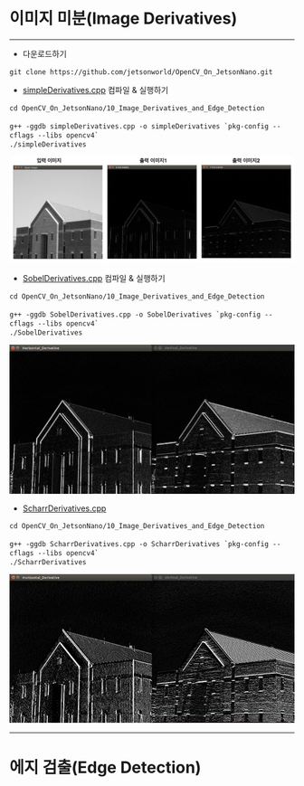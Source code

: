 # 이미지 미분(Image Derivatives)
***
* 다운로드하기
```
git clone https://github.com/jetsonworld/OpenCV_On_JetsonNano.git
```

* [simpleDerivatives.cpp](https://raw.githubusercontent.com/jetsonworld/OpenCV_On_JetsonNano/master/10_Image_Derivatives_and_Edge_Detection/simpleDerivatives.cpp) 컴파일 & 실행하기
```
cd OpenCV_On_JetsonNano/10_Image_Derivatives_and_Edge_Detection

g++ -ggdb simpleDerivatives.cpp -o simpleDerivatives `pkg-config --cflags --libs opencv4`
./simpleDerivatives
```

![simpleDerivatives_total.png](https://raw.githubusercontent.com/jetsonworld/OpenCV_On_JetsonNano/master/10_Image_Derivatives_and_Edge_Detection/simpleDerivatives_total.png)

* [SobelDerivatives.cpp](https://raw.githubusercontent.com/jetsonworld/OpenCV_On_JetsonNano/master/10_Image_Derivatives_and_Edge_Detection/SobelDerivatives.cpp) 컴파일 & 실행하기
```
cd OpenCV_On_JetsonNano/10_Image_Derivatives_and_Edge_Detection

g++ -ggdb SobelDerivatives.cpp -o SobelDerivatives `pkg-config --cflags --libs opencv4`
./SobelDerivatives
```

![SobelDerivatives.png](https://raw.githubusercontent.com/jetsonworld/OpenCV_On_JetsonNano/master/10_Image_Derivatives_and_Edge_Detection/SobelDerivatives.png)

* [ScharrDerivatives.cpp](https://raw.githubusercontent.com/jetsonworld/OpenCV_On_JetsonNano/master/10_Image_Derivatives_and_Edge_Detection/ScharrDerivatives.cpp)
```
cd OpenCV_On_JetsonNano/10_Image_Derivatives_and_Edge_Detection

g++ -ggdb ScharrDerivatives.cpp -o ScharrDerivatives `pkg-config --cflags --libs opencv4`
./ScharrDerivatives
```

![ScharrDerivatives.png](https://raw.githubusercontent.com/jetsonworld/OpenCV_On_JetsonNano/master/10_Image_Derivatives_and_Edge_Detection/ScharrDerivatives.png)

***
# 에지 검출(Edge Detection)
